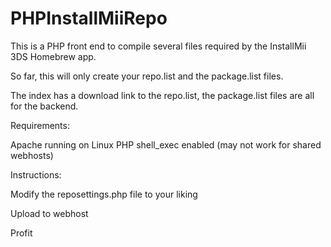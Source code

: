 # PHPInstallMiiRepo

This is a PHP front end to compile several files required by the InstallMii 3DS Homebrew app.

So far, this will only create your repo.list and the package.list files.

The index has a download link to the repo.list, the package.list files are all for the backend.

Requirements:

Apache running on Linux
PHP shell_exec enabled (may not work for shared webhosts)

Instructions:

Modify the reposettings.php file to your liking

Upload to webhost

Profit

